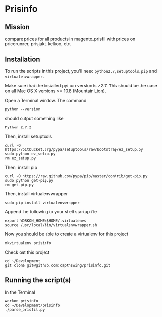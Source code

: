 # Prisinfo

## Mission

compare prices for all products in magento_prisfil with prices on pricerunner, prisjakt, kelkoo, etc.

## Installation

To run the scripts in this project, you'll need `python2.7`, `setuptools`, `pip` and `virtualenvwrapper`.

Make sure that the installed python version is >2.7. This should be the case on all Mac OS X versions >= 10.8 (Mountain Lion).

Open a Terminal window. The command

	python --version

should output something like

	Python 2.7.2

Then, install setuptools

	curl -O https://bitbucket.org/pypa/setuptools/raw/bootstrap/ez_setup.py
	sudo python ez_setup.py
	rm ez_setup.py

Then, install pip

	curl -O https://raw.github.com/pypa/pip/master/contrib/get-pip.py
	sudo python get-pip.py
	rm get-pip.py

Then, install virtualenvwrapper

	sudo pip install virtualenvwrapper

Append the following to your shell startup file

	export WORKON_HOME=$HOME/.virtualenvs
	source /usr/local/bin/virtualenvwrapper.sh

Now you should be able to create a virtualenv for this project

	mkvirtualenv prisinfo

Check out this project

	cd ~/Development
	git clone git@github.com:captnswing/prisinfo.git

## Running the script(s)

In the Terminal

	workon prisinfo
	cd ~/Development/prisinfo
	./parse_prisfil.py
